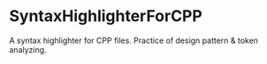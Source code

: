 # SyntaxHighlighterForCPP
A syntax highlighter for CPP files.
Practice of design pattern & token analyzing. 